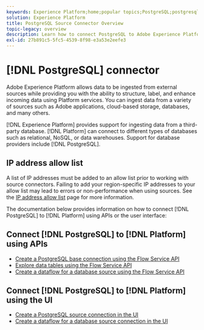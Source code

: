 ```yaml
---
keywords: Experience Platform;home;popular topics;PostgreSQL;postgresql
solution: Experience Platform
title: PostgreSQL Source Connector Overview
topic-legacy: overview
description: Learn how to connect PostgreSQL to Adobe Experience Platform using APIs or the user interface.
exl-id: 27b891c5-5fc5-4539-8f98-e3a53e2eefe3
---
```

# [!DNL PostgreSQL] connector

Adobe Experience Platform allows data to be ingested from external sources while providing you with the ability to structure, label, and enhance incoming data using Platform services. You can ingest data from a variety of sources such as Adobe applications, cloud-based storage, databases, and many others.

[!DNL Experience Platform] provides support for ingesting data from a third-party database. [!DNL Platform] can connect to different types of databases such as relational, NoSQL, or data warehouses. Support for database providers include [!DNL PostgreSQL].

## IP address allow list

A list of IP addresses must be added to an allow list prior to working with source connectors. Failing to add your region-specific IP addresses to your allow list may lead to errors or non-performance when using sources. See the [IP address allow list](../../ip-address-allow-list.md) page for more information.

The documentation below provides information on how to connect [!DNL PostgreSQL] to [!DNL Platform] using APIs or the user interface:

## Connect [!DNL PostgreSQL] to [!DNL Platform] using APIs

- [Create a PostgreSQL base connection using the Flow Service API](../../tutorials/api/create/databases/postgres.md)
- [Explore data tables using the Flow Service API](../../tutorials/api/explore/tabular.md)
- [Create a dataflow for a database source using the Flow Service API](../../tutorials/api/collect/database-nosql.md)

## Connect [!DNL PostgreSQL] to [!DNL Platform] using the UI

- [Create a PostgreSQL source connection in the UI](../../tutorials/ui/create/databases/postgres.md)
- [Create a dataflow for a database source connection in the UI](../../tutorials/ui/dataflow/databases.md)
